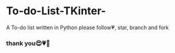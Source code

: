 # To-do-List-TKinter-
A To-do list written in Python
please follow💗, star, branch and fork
### thank you😍💗🥰

